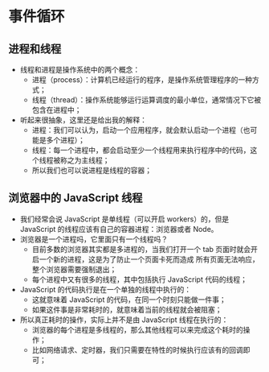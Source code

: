# 事件循环

## 进程和线程

- 线程和进程是操作系统中的两个概念：
  - 进程（process）：计算机已经运行的程序，是操作系统管理程序的一种方式；
  - 线程（thread）：操作系统能够运行运算调度的最小单位，通常情况下它被包含在进程中；
- 听起来很抽象，这里还是给出我的解释：
  - 进程：我们可以认为，启动一个应用程序，就会默认启动一个进程（也可能是多个进程）；
  - 线程：每一个进程中，都会启动至少一个线程用来执行程序中的代码，这个线程被称之为主线程；
  - 所以我们也可以说进程是线程的容器；

## 浏览器中的 JavaScript 线程

- 我们经常会说 JavaScript 是单线程（可以开启 workers）的，但是 JavaScript 的线程应该有自己的容器进程：浏览器或者 Node。
- 浏览器是一个进程吗，它里面只有一个线程吗？
  - 目前多数的浏览器其实都是多进程的，当我们打开一个 tab 页面时就会开启一个新的进程，这是为了防止一个页面卡死而造成
    所有页面无法响应，整个浏览器需要强制退出；
  - 每个进程中又有很多的线程，其中包括执行 JavaScript 代码的线程；
- JavaScript 的代码执行是在一个单独的线程中执行的：
  - 这就意味着 JavaScript 的代码，在同一个时刻只能做一件事；
  - 如果这件事是非常耗时的，就意味着当前的线程就会被阻塞；
- 所以真正耗时的操作，实际上并不是由 JavaScript 线程在执行的：
  - 浏览器的每个进程是多线程的，那么其他线程可以来完成这个耗时的操作；
  - 比如网络请求、定时器，我们只需要在特性的时候执行应该有的回调即可；
